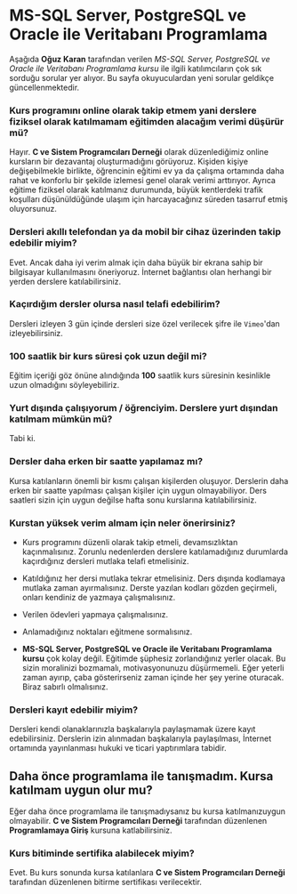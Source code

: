 # MS-SQL Server, PostgreSQL ve Oracle ile Veritabanı Programlama

Aşağıda __Oğuz Karan__ tarafından verilen _MS-SQL Server, PostgreSQL ve Oracle ile Veritabanı Programlama kursu_ ile ilgili katılımcıların çok sık sorduğu sorular yer alıyor. Bu sayfa okuyuculardan yeni sorular geldikçe güncellenmektedir.

### Kurs programını online olarak takip etmem yani derslere fiziksel olarak katılmamam eğitimden alacağım verimi düşürür mü?
Hayır. 
__C ve Sistem Programcıları Derneği__ olarak düzenlediğimiz online kursların bir dezavantaj oluşturmadığını görüyoruz. 
Kişiden kişiye değişebilmekle birlikte, öğrencinin eğitimi ev ya da çalışma ortamında daha rahat ve konforlu bir şekilde izlemesi genel olarak verimi arttırıyor. 
Ayrıca eğitime fiziksel olarak katılmanız durumunda, büyük kentlerdeki trafik koşulları düşünüldüğünde ulaşım için harcayacağınız süreden tasarruf etmiş oluyorsunuz.

### Dersleri akıllı telefondan ya da mobil bir cihaz üzerinden takip edebilir miyim?
Evet. 
Ancak daha iyi verim almak için daha büyük bir ekrana sahip bir bilgisayar kullanılmasını öneriyoruz. 
İnternet bağlantısı olan herhangi bir yerden derslere katılabilirsiniz.

### Kaçırdığım dersler olursa nasıl telafi edebilirim?
Dersleri izleyen 3 gün içinde dersleri size özel verilecek şifre ile `Vimeo`'dan izleyebilirsiniz.

### 100 saatlik bir kurs süresi çok uzun değil mi?
Eğitim içeriği göz önüne alındığında __100__ saatlik kurs süresinin kesinlikle uzun olmadığını söyleyebiliriz. 

### Yurt dışında çalışıyorum / öğrenciyim. Derslere yurt dışından katılmam mümkün mü?
Tabi ki. 

### Dersler daha erken bir saatte yapılamaz mı?
Kursa katılanların önemli bir kısmı çalışan kişilerden oluşuyor. Derslerin daha erken bir saatte yapılması çalışan kişiler için uygun olmayabiliyor. Ders saatleri sizin için uygun değilse hafta sonu kurslarına katılabilirsiniz.

### Kurstan yüksek verim almam için neler önerirsiniz?
+ Kurs programını düzenli olarak takip etmeli, devamsızlıktan kaçınmalısınız. Zorunlu nedenlerden derslere katılamadığınız durumlarda kaçırdığınız dersleri mutlaka telafi etmelisiniz.

+ Katıldığınız her dersi mutlaka tekrar etmelisiniz. Ders dışında kodlamaya mutlaka zaman ayırmalısınız. Derste yazılan kodları gözden geçirmeli, onları kendiniz de yazmaya çalışmalısınız.

+ Verilen ödevleri yapmaya çalışmalısınız.

+ Anlamadığınız noktaları eğitmene sormalısınız.

+ __MS-SQL Server, PostgreSQL ve Oracle ile Veritabanı Programlama kursu__ çok kolay değil. Eğitimde şüphesiz zorlandığınız yerler olacak. Bu sizin moralinizi bozmamalı, motivasyonunuzu düşürmemeli. Eğer yeterli zaman ayırıp, çaba gösterirseniz zaman içinde her şey yerine oturacak. Biraz sabırlı olmalısınız.

### Dersleri kayıt edebilir miyim?
Dersleri kendi olanaklarınızla başkalarıyla paylaşmamak üzere kayıt edebilirsiniz. Derslerin izin alınmadan başkalarıyla paylaşılması, İnternet ortamında yayınlanması hukuki ve ticari yaptırımlara tabidir.

## Daha önce programlama ile tanışmadım. Kursa katılmam uygun olur mu?
Eğer daha önce programlama ile tanışmadıysanız bu kursa katılmanızuygun olmayabilir. __C ve Sistem Programcıları Derneği__ tarafından düzenlenen __Programlamaya Giriş__ kursuna katlabilirsiniz.

### Kurs bitiminde sertifika alabilecek miyim?
Evet. Bu kurs sonunda kursa katılanlara __C ve Sistem Programcıları Derneği__ tarafından düzenlenen bitirme sertifikası verilecektir.
